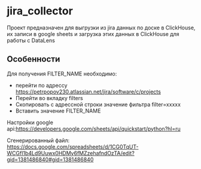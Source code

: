 # jira_collector

Проект предназначен для выгрузки из jira данных по  доске в ClickHouse,  их записи в google sheets и загрузка этих данных в ClickHouse для работы с DataLens

## Особенности 

Для получения FILTER_NAME необходимо:
 - перейти по адрессу https://petrpopov230.atlassian.net/jira/software/c/projects
 - Перейти во вкладку filters 
 - Скопировать с адрессной строки значение фильтра filter=xxxxx
 - Вставить значение FILTER_NAME 

Настройки google api:https://developers.google.com/sheets/api/quickstart/python?hl=ru

Сгенерированный файл: https://docs.google.com/spreadsheets/d/1CG0TqUT-WCGfl1b4Ld9Uuwx0HDMy6fMZzehafndOzTA/edit?gid=1381486840#gid=1381486840


